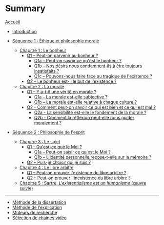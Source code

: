 # Summary

[Accueil](README.md)
- [Introduction](intro.md)
- [Séquence 1 : Éthique et philosophie morale](s1.md)
	- [Chapitre 1 : Le bonheur](s1-ch1.md)
		- [Q1 – Peut-on parvenir au bonheur ?](s1-ch1-q1.md)
			- [Q1a – Peut-on savoir ce qu'est le bonheur ?](s1-ch1-q1a.md)
			- [Q1b – Nos désirs nous condamnent-ils à être toujours insatisfaits ?](s1-ch1-q1b.md)
			- [Q1c – Pouvons-nous faire face au tragique de l'existence ?](s1-ch1-q1c.md)
		- [Q2 – Le bonheur est-il le but de l'existence ?](s1-ch1-q2.md)
	- [Chapitre 2 : La morale](s1-ch2.md)
		- [Q1 – Y a-t-il une vérité en morale ?](s1-ch2-q1.md)
			- [Q1a – La morale est-elle subjective ?](s1-ch2-q1a.md)
			- [Q1b – La morale est-elle relative à chaque culture ?](s1-ch2-q1b.md)
		- [Q2 - Comment peut-on savoir ce qui est bien et ce qui est mal ?](s1-ch2-q2.md)
			- [Q2a - La sensibilité est-elle le fondement de la morale ?](s1-ch2-q2a.md)
			- [Q2b - Comment la réflexion peut-elle nous guider moralement ?](s1-ch2-q2b.md)
- [Séquence 2 : Philosophie de l'esprit](s2.md)
	- [Chapitre 3 : Le sujet](s2-ch3.md)
		- [Q1 - Qu'est-ce que le Moi ?](s2-ch3-q1.md)
			- [Q1a – Peut-on saisir ce qu'est le Moi ?](s2-ch3-q1a.md)
			- [Q1b – L'identité personnelle repose-t-elle sur la mémoire ?](s2-ch3-q1b.md)
		- [Q2 – Puis-je choisir qui je suis ?](s2-ch3-q2.md)
	- [Chapitre 4 : Le libre arbitre](s2-ch4.md)
		- [Q1 – Peut-on prouver l'existence du libre arbitre ?](s2-ch4-q1.md)
		- [Q2 – Peut-on prouver l'inexistence du libre arbitre ?](s2-ch4-q2.md)
	- [Chapitre 5 : Sartre, _L'existentialisme est un humanisme_ (œuvre suivie)](s2-ch5.md)
	<!-- - [Séquence 3 : Philosophie de la culture](s3.md) -->

	<!-- - [Chapitre 5 : L'art](s3-ch5.md)
		- [Q1 – La valeur d'une œuvre d'art réside-t-elle dans sa beauté ?](s3-ch5-q1.md)
		- [Q2 – Est-ce le génie de l'artiste qui fait la valeur d'une œuvre ?](s3-ch5-q2.md)
		- [Q3 – L'œuvre d'art ne vaut-elle que par ce qu'elle nous apporte ?](s3-ch5-q3.md)
	- [Chapitre 6 : La technique](s3-ch6.md)
		- [Q1 – La technique permet-elle de maîtriser la nature ?](s3-ch6-q1.md)
		- [Q2 – Le développement technique transforme-t-il les êtres humains ?](s3-ch6-q2.md) -->


---
- [Méthode de la dissertation](methode-dissertation.md)
- [Méthode de l'explication](methode-explication.md)
- [Moteurs de recherche](moteurs-de-recherche.md)
- [Sélection de chaînes vidéo](selection-chaines-video.md)

<!-- 
---

- [Révisions](revisions.md)
	- [Les philosophes vus en cours](frise-chronologique.md)	
-->